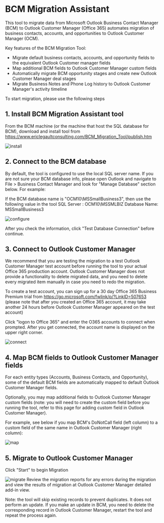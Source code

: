 # BCM Migration Assistant
This tool to migrate data from Microsoft Outlook Business Contact Manager (BCM) to Outlook Customer Manager (Office 365) automates migration of business contacts, accounts, and opportunities to Outlook Customer Manager (OCM). 
 
Key features of the BCM Migration Tool:
 
*	Migrate default business contacts, accounts, and opportunity fields to the equivalent Outlook Customer manager fields
*	Map additional BCM fields to Outlook Customer Manager custom fields
*	Automatically migrate BCM opportunity stages and create new Outlook Customer Manager deal stages 
*	Migrate Business Notes and Phone Log history to Outlook Customer Manager's activity timeline
 
To start migration, please use the following steps
 
## 1.	Install BCM Migration Assistant tool
From the BCM machine (or the machine that host the SQL database for BCM), download and install tool from https://www.ericlegaultconsulting.com/BCM_Migration_Tool/publish.htm

![install](https://www.ericlegaultconsulting.com/BCM_Migration_Tool/git_images/install.png)
  
## 2.	Connect to the BCM database 
 
By default, the tool is configured to use the  local SQL server name. If you are not sure your BCM database info, please open Outlook and navigate to File > Business Contact Manager  and look for "Manage Database" section below. For example:
 
If the BCM database name is "OCM10\MSSmallBusiness3", then use the following value in the tool
SQL Server : OCM10\MSSMLBIZ
Database Name: MSSmallBusiness3

![configure](https://www.ericlegaultconsulting.com/BCM_Migration_Tool/git_images/configure.png)

After you check the information, click "Test Database Connection" before continue.
 
## 3.	Connect to Outlook Customer Manager
 
We recommend that you are testing the migration to a test Outlook Customer Manager test account before running the tool to your actual Office 365 production account. Outlook Customer Manager does not provide a functionality to delete migrated data, and you need to delete every migrated item manually in case you need to redo the migration.
 
To create a test account, you can sign up for a 30 day Office 365 Business Premium trial from https://go.microsoft.com/fwlink/p/?LinkID=507653 (please note that after you created an Office 365 account, it may take another 24 hours before Outlook Customer Manager appeared on the test account)
 
Click "logon to Office 365" and enter the O365 accounts to connect when prompted. After you get connected, the account name is displayed on the upper right corner.

![connect](https://www.ericlegaultconsulting.com/BCM_Migration_Tool/git_images/connect.png)
 
## 4.	Map BCM fields to Outlook Customer Manager fields
 
For each entity types (Accounts, Business Contacts, and Opportunity), some of the default BCM fields are automatically mapped to default Outlook Customer Manager fields. 
 
Optionally, you may map additional fields to Outlook Customer Manager custom fields (note: you will need to create the custom field before you running the tool, refer to this page for adding custom field in Outlook Customer Manager). 
 
For example, see below if you map BCM's DoNotCall field (left column) to a custom field of the same name in Outlook Customer Manager (right column):

![map](https://www.ericlegaultconsulting.com/BCM_Migration_Tool/git_images/map.png)
  
## 5.	Migrate to Outlook Customer Manager
 
Click "Start" to begin Migration 

![migrate](https://www.ericlegaultconsulting.com/BCM_Migration_Tool/git_images/migrate.png)
Review the migration reports for any errors during the migration and view the results of migration at Outlook Customer Manager detailed add-in view. 
 
Note: the tool will skip existing records to prevent duplicates. It does not perform an update. If you make an update in BCM, you need to delete the corresponding record in Outlook Customer Manager, restart the tool and repeat the process again.
